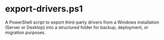 # export-drivers.ps1
A PowerShell script to export third-party drivers from a Windows installation (Server or Desktop) into a structured folder for backup, deployment, or migration purposes.
